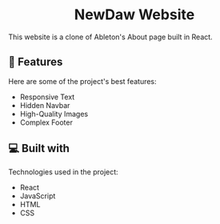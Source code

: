 <h1 align="center" id="title">NewDaw Website</h1>

<p id="description">This website is a clone of Ableton's About page built in React.</p>

<h2>🧐 Features</h2>

Here are some of the project's best features:

- Responsive Text
- Hidden Navbar
- High-Quality Images
- Complex Footer

<h2>💻 Built with</h2>

Technologies used in the project:

- React
- JavaScript
- HTML
- CSS
